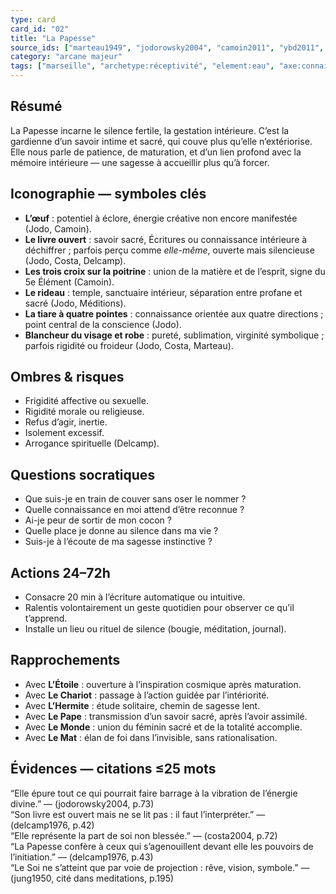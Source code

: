 ```yaml
---
type: card
card_id: "02"
title: "La Papesse"
source_ids: ["marteau1949", "jodorowsky2004", "camoin2011", "ybd2011", "delcamp1976", "nadolny2023", "jung1950", "meditations"]
category: "arcane majeur"
tags: ["marseille", "archetype:réceptivité", "element:eau", "axe:connaissance"]
---
```


## Résumé
La Papesse incarne le silence fertile, la gestation intérieure. C’est la gardienne d’un savoir intime et sacré, qui couve plus qu’elle n’extériorise. Elle nous parle de patience, de maturation, et d’un lien profond avec la mémoire intérieure — une sagesse à accueillir plus qu’à forcer.

## Iconographie — symboles clés
- **L’œuf** : potentiel à éclore, énergie créative non encore manifestée (Jodo, Camoin).
- **Le livre ouvert** : savoir sacré, Écritures ou connaissance intérieure à déchiffrer ; parfois perçu comme *elle-même*, ouverte mais silencieuse (Jodo, Costa, Delcamp).
- **Les trois croix sur la poitrine** : union de la matière et de l’esprit, signe du 5e Élément (Camoin).
- **Le rideau** : temple, sanctuaire intérieur, séparation entre profane et sacré (Jodo, Méditions).
- **La tiare à quatre pointes** : connaissance orientée aux quatre directions ; point central de la conscience (Jodo).
- **Blancheur du visage et robe** : pureté, sublimation, virginité symbolique ; parfois rigidité ou froideur (Jodo, Costa, Marteau).

## Ombres & risques
- Frigidité affective ou sexuelle.
- Rigidité morale ou religieuse.
- Refus d’agir, inertie.
- Isolement excessif.
- Arrogance spirituelle (Delcamp).

## Questions socratiques
- Que suis-je en train de couver sans oser le nommer ?
- Quelle connaissance en moi attend d’être reconnue ?
- Ai-je peur de sortir de mon cocon ?
- Quelle place je donne au silence dans ma vie ?
- Suis-je à l’écoute de ma sagesse instinctive ?

## Actions 24–72h
- Consacre 20 min à l’écriture automatique ou intuitive.
- Ralentis volontairement un geste quotidien pour observer ce qu’il t’apprend.
- Installe un lieu ou rituel de silence (bougie, méditation, journal).

## Rapprochements
- Avec **L’Étoile** : ouverture à l’inspiration cosmique après maturation.
- Avec **Le Chariot** : passage à l’action guidée par l’intériorité.
- Avec **L’Hermite** : étude solitaire, chemin de sagesse lent.
- Avec **Le Pape** : transmission d’un savoir sacré, après l’avoir assimilé.
- Avec **Le Monde** : union du féminin sacré et de la totalité accomplie.
- Avec **Le Mat** : élan de foi dans l’invisible, sans rationalisation.

## Évidences — citations ≤25 mots
“Elle épure tout ce qui pourrait faire barrage à la vibration de l’énergie divine.” — (jodorowsky2004, p.73)  
“Son livre est ouvert mais ne se lit pas : il faut l’interpréter.” — (delcamp1976, p.42)  
“Elle représente la part de soi non blessée.” — (costa2004, p.72)  
“La Papesse confère à ceux qui s’agenouillent devant elle les pouvoirs de l’initiation.” — (delcamp1976, p.43)  
“Le Soi ne s’atteint que par voie de projection : rêve, vision, symbole.” — (jung1950, cité dans meditations, p.195)
